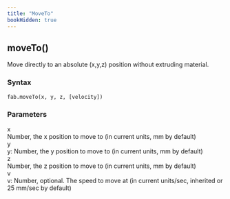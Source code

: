 ```yaml
---
title: "MoveTo"
bookHidden: true
---
```


<h2 class="ref-header">moveTo()</h2>
Move directly to an absolute (x,y,z) position without extruding material.

### Syntax
```
fab.moveTo(x, y, z, [velocity])
```

### Parameters
<div class="grid-container">
 <div class="grid-item">x</div>
 <div class="grid-item">Number, the x position to move to (in current units, mm by default)</div>

 <div class="grid-item">y</div>
 <div class="grid-item">y: Number, the y position to move to (in current units, mm by default)</div>

 <div class="grid-item">z</div>
 <div class="grid-item">Number, the z position to move to (in current units, mm by default)</div>

 <div class="grid-item">v</div>
 <div class="grid-item">v: Number, optional. The speed to move at (in current units/sec, inherited or 25 mm/sec by default)</div>
</div>